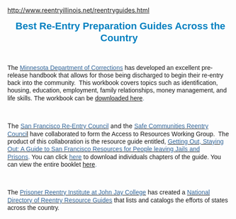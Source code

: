 http://www.reentryillinois.net/reentryguides.html
<P style="TEXT-ALIGN: center"><SPAN style="FONT-SIZE: 22px; FONT-FAMILY: Arial,Helvetica,sans-serif; FONT-WEIGHT: bold; COLOR: rgb(0,128,192); TEXT-ALIGN: center; LINE-HEIGHT: 27px">&nbsp;Best Re-Entry Preparation Guides Across the Country</SPAN><BR></P>
<P><BR></P>
<P style="TEXT-ALIGN: left" target="_blank"><SPAN style="FONT-SIZE: 14px; FONT-WEIGHT: bold; LINE-HEIGHT: 17px"><SPAN style="FONT-WEIGHT: normal"><SPAN style="FONT-FAMILY: Arial,Helvetica,sans-serif">The </SPAN><A href="http://www.doc.state.mn.us/" target=_blank><SPAN style="FONT-FAMILY: Arial,Helvetica,sans-serif"><SPAN class=WEBON_COLOR style="COLOR: rgb(51,102,153)">Minnesota Department of Corrections</SPAN></SPAN></A><SPAN class=WEBON_COLOR style="COLOR: rgb(51,102,153)">&nbsp;</SPAN><SPAN style="FONT-FAMILY: Arial,Helvetica,sans-serif">has developed an excellent pre-release handbook that allows for those being discharged to begin their re-entry back into the community.&nbsp; This workbook covers topics such as identification, housing, education, employment, family relationships, money management, and life skills.</SPAN>&nbsp;<SPAN style="FONT-FAMILY: Arial,Helvetica,sans-serif">The workbook can be <SPAN class=WEBON_COLOR style="COLOR: rgb(51,102,153)"><A href="http://www.doc.state.mn.us/publications/documents/Pre-ReleaseHandbook-FinalDraft2010-01.pdf" target=_blank>downloaded here</A></SPAN></SPAN></SPAN></SPAN><SPAN style="FONT-SIZE: 14px; FONT-FAMILY: Arial,Helvetica,sans-serif; LINE-HEIGHT: 17px"><SPAN><SPAN class=WEBON_COLOR style="COLOR: rgb(51,102,153)">.</SPAN> </SPAN><BR></SPAN></P>
<P><BR></P>
<P><SPAN style="FONT-SIZE: 14px; LINE-HEIGHT: 17px">The <A href="http://www.sfdistrictattorney.org/page.asp?id=48" target=_blank><SPAN style="FONT-FAMILY: Arial,Helvetica,sans-serif"><SPAN class=WEBON_COLOR style="COLOR: rgb(51,102,153)">San Francisco Re-Entry Council</SPAN></SPAN></A><SPAN class=WEBON_COLOR style="COLOR: rgb(51,102,153)">&nbsp;</SPAN></SPAN><SPAN style="FONT-SIZE: 14px; LINE-HEIGHT: 17px">and the <A href="http://sfreentry.com/" target=_blank><SPAN style="FONT-FAMILY: Arial,Helvetica,sans-serif"><SPAN class=WEBON_COLOR style="COLOR: rgb(51,102,153)">Safe Communities Reentry Counci</SPAN>l</SPAN></A>&nbsp;</SPAN><SPAN style="FONT-SIZE: 14px; FONT-FAMILY: Arial,Helvetica,sans-serif; LINE-HEIGHT: 17px"><SPAN>have collaborated&nbsp;to form the Access to Resources Working Group.&nbsp; The product of this collaboration is the resource&nbsp;guide entitled, <A href="http://sfreentry.com/resource-guide/" target=_blank><SPAN style="FONT-FAMILY: Arial,Helvetica,sans-serif"><SPAN class=WEBON_COLOR style="COLOR: rgb(51,102,153)">Getting Out, Staying Out: A Guide to San Francisco Resources for People leaving Jails and Prisons</SPAN></SPAN></A><SPAN style="FONT-FAMILY: Arial,Helvetica,sans-serif"><SPAN class=WEBON_COLOR style="COLOR: rgb(51,102,153)">.</SPAN>&nbsp;</SPAN></SPAN></SPAN><SPAN style="FONT-SIZE: 14px; LINE-HEIGHT: 17px"><SPAN style="FONT-FAMILY: Arial,Helvetica,sans-serif">You can click </SPAN><A href="http://sfreentry.com/resource-guide/" target=_blank><SPAN style="FONT-FAMILY: Arial,Helvetica,sans-serif"><SPAN class=WEBON_COLOR style="COLOR: rgb(51,102,153)">here</SPAN></SPAN></A><SPAN class=WEBON_COLOR style="COLOR: rgb(51,102,153)">&nbsp;</SPAN></SPAN><SPAN style="FONT-SIZE: 14px; FONT-FAMILY: Arial,Helvetica,sans-serif; LINE-HEIGHT: 17px"><SPAN>to download individuals chapters of the guide. You can view the entire booklet <SPAN><SPAN class=WEBON_COLOR style="COLOR: rgb(51,102,153)"><A href="http://sfreentry.com/wp-content/uploads/2011/05/1011-Resource-Guide-complete-2nd-printing.pdf" target=_blank>here</A></SPAN></SPAN><SPAN class=WEBON_COLOR style="COLOR: rgb(51,102,153)">.</SPAN></SPAN></SPAN><BR></P>
<P><BR></P>
<P><SPAN style="FONT-SIZE: 14px; LINE-HEIGHT: 17px"><SPAN style="FONT-FAMILY: Arial,Helvetica,sans-serif">The </SPAN><A href="http://www.jjay.cuny.edu/centers/prisoner_reentry_institute/2704.htm" target=_blank><SPAN style="FONT-FAMILY: Arial,Helvetica,sans-serif"><SPAN class=WEBON_COLOR style="COLOR: rgb(51,102,153)">Prisoner Reentry Institute at John Jay College</SPAN></SPAN></A><SPAN class=WEBON_COLOR style="COLOR: rgb(51,102,153)">&nbsp;</SPAN><SPAN style="FONT-FAMILY: Arial,Helvetica,sans-serif">has created a </SPAN><A href="http://www.jjay.cuny.edu/centersinstitutes/pri/pdfs/National%20Directory%20of%20Reentry%20Resource%20Guides.pdf" target=_blank><SPAN style="FONT-FAMILY: Arial,Helvetica,sans-serif"><SPAN class=WEBON_COLOR style="COLOR: rgb(51,102,153)">National Directory of Reentry Resource Guides</SPAN></SPAN></A>&nbsp;<SPAN style="FONT-FAMILY: Arial,Helvetica,sans-serif">that lists and catalogs the efforts of states across the country.</SPAN></SPAN></P>
<P><SPAN style="FONT-SIZE: 14px; LINE-HEIGHT: 17px"><SPAN style="FONT-FAMILY: Arial,Helvetica,sans-serif"><BR></SPAN></SPAN></P>
<DIV class=clr></DIV>
